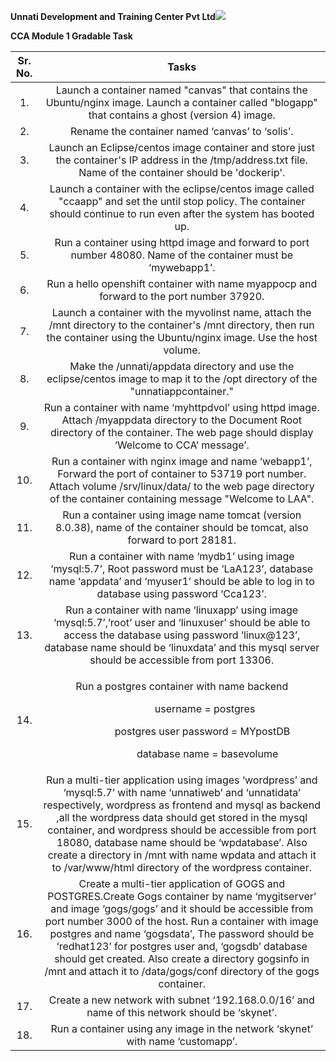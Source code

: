 ﻿**Unnati Development and Training Center Pvt Ltd![](Aspose.Words.63f3a0e5-391b-4db1-b01d-42c3ce6ccbf8.001.png)**


**CCA Module 1 Gradable Task**

|**Sr. No.**|**Tasks**|
| :-: | :-: |
|1\.|Launch a container named "canvas" that contains the Ubuntu/nginx image. Launch a container called "blogapp" that contains a ghost (version 4) image. |
|2\.|Rename the container named ‘canvas’ to ‘solis’.|
|3\.|Launch an Eclipse/centos image container and store just the container's IP address in the /tmp/address.txt file. Name of the container should be 'dockerip'. |
|4\.|Launch a container with the eclipse/centos image called "ccaapp" and set the until stop policy. The container should continue to run even after the system has booted up.|
|5\.|Run a container using httpd image and forward to port number 48080. Name of the container must be ‘mywebapp1’.|
|6\.|Run a hello openshift container with name myappocp and forward to the port number 37920.|
|7\.|Launch a container with the myvolinst name, attach the /mnt directory to the container's /mnt directory, then run the container using the Ubuntu/nginx image. Use the host volume.|
|8\.|Make the /unnati/appdata directory and use the eclipse/centos image to map it to the /opt directory of the "unnatiappcontainer."|
|9\.|Run a container with name ‘myhttpdvol’ using httpd image. Attach /myappdata directory to the Document Root directory of the container. The web page should display ‘Welcome to CCA’ message’.|
|10\.|Run a container with nginx image and name ‘webapp1’, Forward the port of container to 53719 port number. Attach volume /srv/linux/data/ to the web page directory of the container containing message "Welcome to LAA".|
|11\.|Run a container using image name tomcat (version 8.0.38), name of the container should be tomcat, also forward to port 28181.|
|12\.|Run a container with name ‘mydb1’ using image ‘mysql:5.7’, Root password must be ‘LaA123’, database name ‘appdata’ and ‘myuser1’ should be able to log in to database using password ‘Cca123’.|
|13\.|Run a container with name ‘linuxapp’ using image ‘mysql:5.7’,’root’ user and ‘linuxuser’ should be able to access the database using password ‘linux@123’, database name should be ‘linuxdata’ and this mysql server should be accessible from port 13306.|
|14\.|<p>Run a postgres container with name backend</p><p>`      	`username = postgres</p><p>`      	`postgres user password = MYpostDB</p><p>`      	`database name = basevolume</p>|
|15\.|Run a multi-tier application using images ‘wordpress’ and ‘mysql:5.7’ with name ‘unnatiweb’ and ‘unnatidata’ respectively, wordpress as frontend and mysql as backend ,all the wordpress data should get stored in the mysql container, and wordpress should be accessible from port 18080, database name should be ‘wpdatabase’. Also create a directory in /mnt with name wpdata and attach it to /var/www/html directory of the wordpress container.|
|16\.|Create a multi-tier application of GOGS and POSTGRES.Create Gogs container by name ‘mygitserver’ and image ‘gogs/gogs’ and it should be accessible from port number 3000 of the host. Run a container with image postgres and name ‘gogsdata’, The password should be ‘redhat123’ for postgres user and, ‘gogsdb’ database should get created. Also create a directory gogsinfo in /mnt and attach it to /data/gogs/conf directory of the gogs container. |
|17\.|Create a new network with subnet ‘192.168.0.0/16’ and name of this network should be ‘skynet’. |
|18\.|Run a container using any image in the network ‘skynet’ with name ‘customapp’.|

